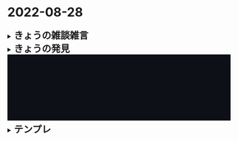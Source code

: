 # 2022-08-28

<details>
<summary><h2 style="display:inline">きょうの雑談雑言</h2></summary>
 <ol>
  <li>Git学習ノートを作りたい</li>
  
  <li></li>
  
   <ul>
      <li></li>
      <li></li>
      <li></li>
    </ul>
 </ol>
</details>
<details>
<summary><h2 style="display:inline">きょうの発見</h2></summary>
  <h3>GitのREADME.mdで任意のスペースを作る方法</h3>
  次のようなHTML要素で任意のスペースを設置することができた。<br/> 
  コツはwidth属性とheight属性の設定値を周りに上手く合わせることだ。<br/>
 
   ```html
   <img src="/images/space.png" width="100%" height="200px"/>
   ```

</details>

<img src="../../images/space.png" width="100%" height="150px"/>

<details>
<summary><h2 style="display:inline">テンプレ</h2></summary>
 <h3>タイトル</h3>
 <ol>
  <li>番号付きリスト</li>
  <li></li>
 </ol>
 <ul>
  <li>記号付きリスト</li>
  <li></li>
 </ul>
</details>
